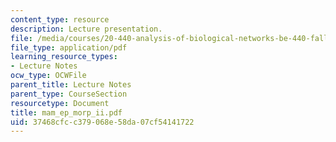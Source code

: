 ```yaml
---
content_type: resource
description: Lecture presentation.
file: /media/courses/20-440-analysis-of-biological-networks-be-440-fall-2004/37468cfcc379068e58da07cf54141722_mam_ep_morp_ii.pdf
file_type: application/pdf
learning_resource_types:
- Lecture Notes
ocw_type: OCWFile
parent_title: Lecture Notes
parent_type: CourseSection
resourcetype: Document
title: mam_ep_morp_ii.pdf
uid: 37468cfc-c379-068e-58da-07cf54141722
---
```

